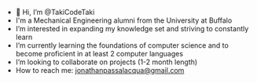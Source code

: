 - 👋 Hi, I’m @TakiCodeTaki
- I'm a Mechanical Engineering alumni from the University at Buffalo
- I’m interested in expanding my knowledge set and striving to constantly learn
- I’m currently learning the foundations of computer science and to become proficient in at least 2 computer languages
- I’m looking to collaborate on projects (1-2 month length)
- How to reach me: jonathanpassalacqua@gmail.com

<!---
TakiCodeTaki/TakiCodeTaki is a ✨ special ✨ repository because its `README.md` (this file) appears on your GitHub profile.
You can click the Preview link to take a look at your changes.
--->
